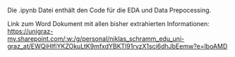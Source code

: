 Die .ipynb Datei enthält den Code für die EDA und Data Prepocessing.

Link zum Word Dokument mit allen bisher extrahierten Informationen:
https://unigraz-my.sharepoint.com/:w:/g/personal/niklas_schramm_edu_uni-graz_at/EWQiHlfiYKZOkuLtK9mfxdYBKTl91rvzX1sci6dhJbEemw?e=lboAMD

